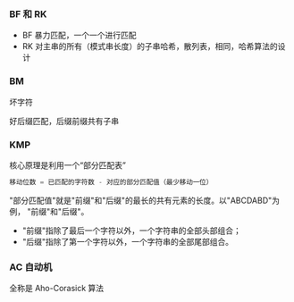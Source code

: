 ### BF 和 RK

* BF
  暴力匹配，一个一个进行匹配
* RK
  对主串的所有（模式串长度）的子串哈希，散列表，相同，哈希算法的设计

### BM

坏字符

好后缀匹配，后缀前缀共有子串

### KMP

 核心原理是利用一个“部分匹配表”

```java
移动位数 = 已匹配的字符数 - 对应的部分匹配值（最少移动一位）
```
"部分匹配值"就是"前缀"和"后缀"的最长的共有元素的长度。以"ABCDABD"为例，
"前缀"和"后缀"。  
 * "前缀"指除了最后一个字符以外，一个字符串的全部头部组合；  
 * "后缀"指除了第一个字符以外，一个字符串的全部尾部组合。





### AC 自动机

全称是 Aho-Corasick 算法